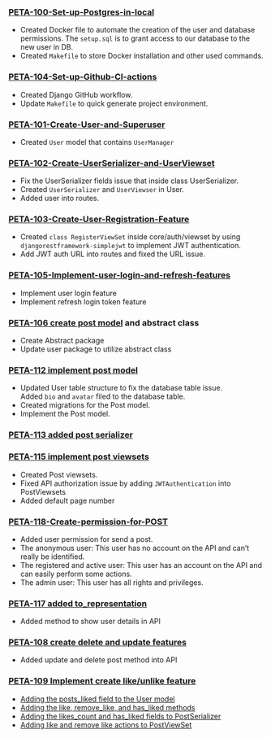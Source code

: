 ### [PETA-100-Set-up-Postgres-in-local](https://github.com/Petatron/social-media-posts-backend/tree/PETA-100-Set-up-Postgres-in-local)

- Created Docker file to automate the creation of the user and database permissions. The `setup.sql` is to grant access to our database to the new user in DB.
- Created `Makefile` to store Docker installation and other used commands.

### [PETA-104-Set-up-Github-CI-actions](https://github.com/Petatron/social-media-posts-backend/tree/PETA-104-Set-up-Github-CI-actions)

- Created Django GitHub workflow.
- Update `Makefile` to quick generate project environment.

### [PETA-101-Create-User-and-Superuser](https://github.com/Petatron/social-media-posts-backend/tree/PETA-101-Create-User-and-Superuser)

- Created `User` model that contains `UserManager`

### [PETA-102-Create-UserSerializer-and-UserViewset](https://github.com/Petatron/social-media-posts-backend/tree/PETA-102-Create-UserSerializer-and-UserViewset)

- Fix the UserSerializer fields issue that inside class UserSerializer.
- Created `UserSerializer` and `UserViewser` in User.
- Added user into routes.

### [PETA-103-Create-User-Registration-Feature](https://github.com/Petatron/social-media-posts-backend/tree/PETA-103-Create-User-Registration-Feature)

- Created `class RegisterViewSet` inside core/auth/viewset by using `djangorestframework-simplejwt` to implement JWT authentication.
- Add JWT auth URL into routes and fixed the URL issue.

### [PETA-105-Implement-user-login-and-refresh-features](https://github.com/Petatron/social-media-posts-backend/tree/PETA-105-Implement-user-login-and-refresh-features)

- Implement user login feature
- Implement refresh login token feature

### [PETA-106 create post model](https://github.com/Petatron/social-media-posts-backend/pull/10) and abstract class

- Create Abstract package
- Update user package to utilize abstract class

### [PETA-112 implement post model](https://github.com/Petatron/social-media-posts-backend/pull/12)

- Updated User table structure to fix the database table issue. Added `bio` and `avatar` filed to the database table.
- Created migrations for the Post model.
- Implement the Post model.

### [PETA-113 added post serializer](https://github.com/Petatron/social-media-posts-backend/pull/13)

### [PETA-115 implement post viewsets](https://github.com/Petatron/social-media-posts-backend/pull/15)

- Created Post viewsets.
- Fixed API authorization issue by adding `JWTAuthentication` into PostViewsets
- Added default page number

### [PETA-118-Create-permission-for-POST](https://github.com/Petatron/social-media-posts-backend/pull/16)

- Added user permission for send a post.
- The anonymous user: This user has no account on the API and can’t really be identified.
- The registered and active user: This user has an account on the API and can easily perform some actions.
- The admin user: This user has all rights and privileges.

### [PETA-117 added to_representation](https://github.com/Petatron/social-media-posts-backend/pull/17)

- Added method to show user details in API

### [PETA-108 create delete and update features](https://github.com/Petatron/social-media-posts-backend/pull/18)

- Added update and delete post method into API

### [PETA-109 Implement create like/unlike feature](https://github.com/Petatron/social-media-posts-backend/pull/21)

- [Adding the posts_liked field to the User model](https://www.educative.io/courses/full-stack-django-and-react/adding-the-like-feature#Adding-the-postsliked-field-to-the-User-model)
- [Adding the like, remove_like, and has_liked methods](https://www.educative.io/courses/full-stack-django-and-react/adding-the-like-feature#Adding-the-like-removelike-and-hasliked-methods)
- [Adding the likes_count and has_liked fields to PostSerializer](https://www.educative.io/courses/full-stack-django-and-react/adding-the-like-feature#Adding-the-likescount-and-hasliked-fields-to-PostSerializer)
- [Adding like and remove like actions to PostViewSet](https://www.educative.io/courses/full-stack-django-and-react/adding-the-like-feature#Adding-like-and-remove-like-actions-to-PostViewSet)